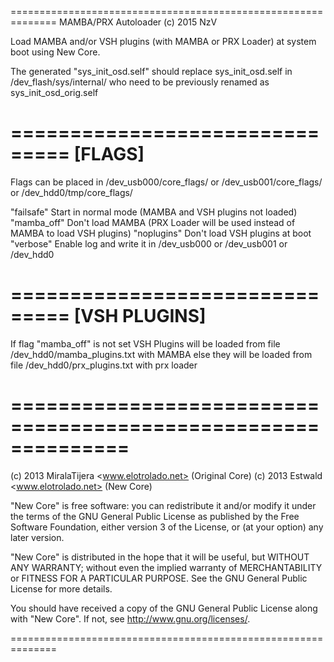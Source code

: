 ==============================================================
MAMBA/PRX Autoloader (c) 2015 NzV

Load MAMBA and/or VSH plugins (with MAMBA or PRX Loader) at system boot using New Core.

The generated "sys_init_osd.self" should replace sys_init_osd.self in /dev_flash/sys/internal/
who need to be previously renamed as sys_init_osd_orig.self
 
===============================
			[FLAGS]
===============================

Flags can be placed in /dev_usb000/core_flags/ or /dev_usb001/core_flags/ or /dev_hdd0/tmp/core_flags/

"failsafe"  	Start in normal mode (MAMBA and VSH plugins not loaded)
"mamba_off"   	Don't load  MAMBA (PRX Loader will be used instead of MAMBA to load VSH plugins)
"noplugins"   	Don't load  VSH plugins at boot
"verbose"   	Enable log and write it in /dev_usb000 or /dev_usb001 or /dev_hdd0

===============================
		[VSH PLUGINS]
===============================

If flag "mamba_off" is not set VSH Plugins will be loaded from file /dev_hdd0/mamba_plugins.txt with MAMBA
else they will be loaded from file /dev_hdd0/prx_plugins.txt with prx loader

==============================================================
==============================================================

(c) 2013 MiralaTijera <www.elotrolado.net> (Original Core)
(c) 2013 Estwald <www.elotrolado.net> (New Core)

"New Core" is free software: you can redistribute it and/or modify
it under the terms of the GNU General Public License as published by
the Free Software Foundation, either version 3 of the License, or
(at your option) any later version.

"New Core" is distributed in the hope that it will be useful,
but WITHOUT ANY WARRANTY; without even the implied warranty of
MERCHANTABILITY or FITNESS FOR A PARTICULAR PURPOSE.  See the
GNU General Public License for more details.

You should have received a copy of the GNU General Public License
along with "New Core". If not, see <http://www.gnu.org/licenses/>.

==============================================================